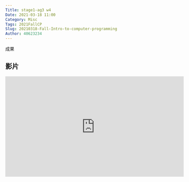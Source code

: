 ```yaml
---
Title: stage1-ag3 w4
Date: 2021-03-18 11:00
Category: Misc
Tags: 2021FallCP
Slug: 20210318-Fall-Intro-to-computer-programming
Author: 40623234
---
```


成果

<!-- PELICAN_END_SUMMARY -->

影片
----
<iframe width="560" height="315" src="https://www.youtube.com/embed/a7Bi39n4IZI" frameborder="0" allow="accelerometer; autoplay; clipboard-write; encrypted-media; gyroscope; picture-in-picture" allowfullscreen></iframe>